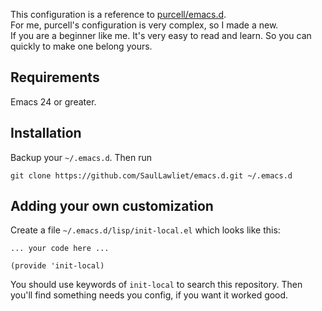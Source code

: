 This configuration is a reference to [purcell/emacs.d](https://github.com/purcell/emacs.d).  
For me, purcell's configuration is very complex, so I made a new.  
If you are a beginner like me. It's very easy to read and learn. So you can quickly to make one belong yours.

## Requirements
Emacs 24 or greater.

## Installation
Backup your `~/.emacs.d`. Then run
```
git clone https://github.com/SaulLawliet/emacs.d.git ~/.emacs.d
```

## Adding your own customization
Create a file `~/.emacs.d/lisp/init-local.el` which looks like this:
```
... your code here ...

(provide 'init-local)
```
You should use keywords of `init-local` to search this repository. Then you'll find something needs you config, if you want it worked good.
